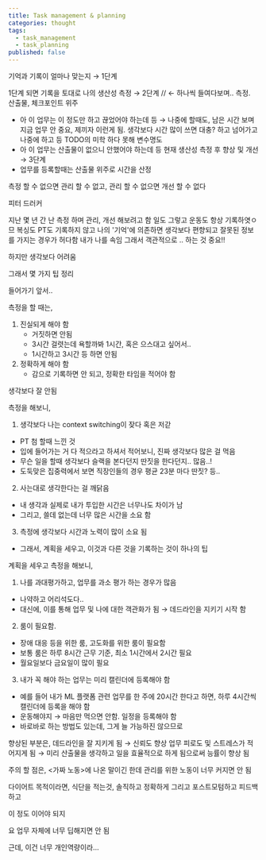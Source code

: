 ```yaml
---
title: Task management & planning
categories: thought
tags:
  - task_management
  - task_planning
published: false
---
```


기억과 기록이 얼마나 맞는지 → 1단계

1단계 되면
기록을 토대로 나의 생산성 측정 → 2단계 // ← 하나씩 들여다보며.. 측정. 산출물, 체크포인트 위주
- 아 이 업무는 이 정도만 하고 끊었어야 하는데 등 → 나중에 할때도, 남은 시간 보며 지금 업무 안 중요, 제끼자 이런게 됨. 생각보다 시간 많이 쓰면 대충? 하고 넘어가고 나중에 하고 등 TODO의 미학 하다 못해 변수명도
- 아 이 업무는 산출물이 없으니 안했어야 하는데 등
현재 생산성 측정 후 향상 및 개선 → 3단계
- 업무를 등록할때는 산출물 위주로 시간을 산정


측정 할 수 없으면 관리 할 수 없고, 관리 할 수 없으면 개선 할 수 없다

피터 드러커


지난 몇 년 간 난 측정 하며 관리, 개선 해보려고 함
일도 그렇고 운동도 항상 기록하엿ㅇ므
복싱도 PT도
기록하지 않고 나의 '기억'에 의존하면 생각보다 편향되고 잘못된 정보를 가지는 경우가 허다함
내가 나를 속임
그래서 객관적으로 .. 하는 것 중요!!

하지만 생각보다 어려움

그래서 몇 가지 팁 정리

들어가기 앞서..

측정을 할 때는,

1. 진실되게 해야 함
	- 거짓하면 안됨
	- 3시간 걸렷는데 욕할까봐 1시간, 혹은 으스대고 싶어서..
	- 1시간하고 3시간 등 하면 안됨
2. 정확하게 해야 함
	- 감으로 기록하면 안 되고, 정확한 타임을 적어야 함

생각보다 잘 안됨

측정을 해보니,

1. 생각보다 나는 context switching이 잦다 혹은 저갇
- PT 첨 할때 느낀 것
- 입에 들어가는 거 다 적으라고 하셔서 적어보니, 진짜 생각보다 많은 걸 먹음
- 무슨 일을 할때 생각보다 슬랙을 본다던지 딴짓을 한다던지.. 많음..!
- 도둑맞은 집중력에서 보면 직장인들의 경우 평균 23분 마다 딴짓? 등..

2. 사는대로 생각한다는 걸 깨닭음
- 내 생각과 실제로 내가 투입한 시간은 너무나도 차이가 남
- 그리고, 쓸데 없는데 너무 많은 시간을 소요 함


3. 측정에 생각보다 시간과 노력이 많이 소요 됨
- 그래서, 계획을 세우고, 이것과 다른 것을 기록하는 것이 하나의 팁


계획을 세우고 측정을 해보니,

1. 나를 과대평가하고, 업무를 과소 평가 하는 경우가 많음
- 나약하고 어리석도다..
- 대신에, 이를 통해 업무 및 나에 대한 객관화가 됨 → 데드라인을 지키기 시작 함

2. 룸이 필요함.
- 장애 대응 등을 위한 룸, 고도화를 위한 룸이 필요함
- 보통 룸은 하루 8시간 근무 기준, 최소 1시간에서 2시간 필요
- 월요일보다 금요일이 많이 필요

3. 내가 꼭 해야 하는 업무는 미리 캘린더에 등록해야 함
- 예를 들어 내가 ML 플랫폼 관련 업무를 한 주에 20시간 한다고 하면, 하루 4시간씩 캘린더에 등록을 해야 함
- 운동해야지 → 마음만 먹으면 안함. 일정을 등록해야 함
- 바로바로 하는 방법도 있는데, 그게 늘 가능하진 않으므로

향상된 부분은,
데드라인을 잘 지키게 됨 → 신뢰도 향상
업무 피로도 및 스트레스가 적어지게 됨 → 
미리 산출물을 생각하고 일을 효율적으로 하게 됨으로써 능률이 향상 됨


주의 할 점은,
<가짜 노동>에 나온 말이긴 한데
관리를 위한 노동이 너무 커지면 안 됨

다이어트 목적이라면, 식단을 적는것, 솔직하고 정확하게
그리고 포스트모텀하고
피드백하고

이 정도 이어야 되지

요 업무 자체에 너무 딥해지면 안 됨

근데, 이건 너무 개인역량이라...